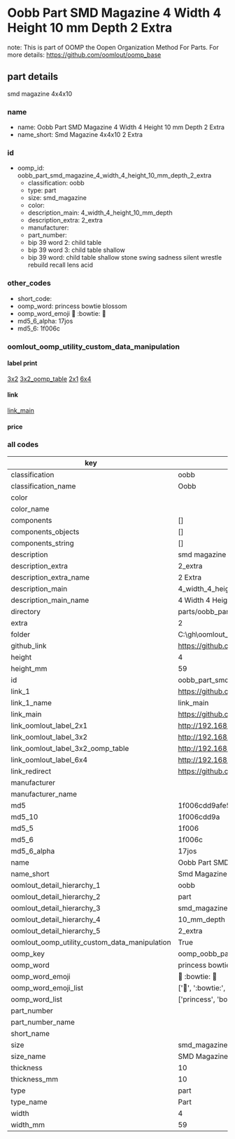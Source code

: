 # Oobb Part SMD Magazine 4 Width 4 Height 10 mm Depth 2 Extra  

note: This is part of OOMP the Oopen Organization Method For Parts. For more details: https://github.com/oomlout/oomp_base

##  part details
  



smd magazine 4x4x10



### name
* name: Oobb Part SMD Magazine 4 Width 4 Height 10 mm Depth 2 Extra
* name_short: Smd Magazine 4x4x10 2 Extra
### id
* oomp_id: oobb_part_smd_magazine_4_width_4_height_10_mm_depth_2_extra
  * classification: oobb
  * type: part
  * size: smd_magazine
  * color: 
  * description_main: 4_width_4_height_10_mm_depth
  * description_extra: 2_extra
  * manufacturer: 
  * part_number: 
  * bip 39 word 2: child table
  * bip 39 word 3: child table shallow
  * bip 39 word: child table shallow stone swing sadness silent wrestle rebuild recall lens acid

### other_codes
* short_code: 
* oomp_word: princess bowtie blossom
* oomp_word_emoji :princess: :bowtie: :blossom:
* md5_6_alpha: 17jos
* md5_6: 1f006c






### oomlout_oomp_utility_custom_data_manipulation
#### label print
[3x2](http://192.168.1.245:1112/?label=oomp%2017jos)
[3x2_oomp_table](http://192.168.1.108:1112/?label=oomp%2017jos)
[2x1](http://192.168.1.242:1112/?label=oomp%2017jos)
[6x4](http://192.168.1.55:1112/?label=oomp%2017jos)    

#### link

[link_main](https://github.com/oomlout/oomlout_oobb_version_4_generated_parts/tree/main/navigation_oomp/oobb/part/smd_magazine/4_width_4_height_10_mm_depth/2_extra/part)                              

#### price







### all codes 
| key | value |  
| --- | --- |  
| classification | oobb |  
| classification_name | Oobb |  
| color |  |  
| color_name |  |  
| components | [] |  
| components_objects | [] |  
| components_string | [] |  
| description | smd magazine 4x4x10 |  
| description_extra | 2_extra |  
| description_extra_name | 2 Extra |  
| description_main | 4_width_4_height_10_mm_depth |  
| description_main_name | 4 Width 4 Height 10 mm Depth |  
| directory | parts/oobb_part_smd_magazine_4_width_4_height_10_mm_depth_2_extra |  
| extra | 2 |  
| folder | C:\gh\oomlout_oobb_version_4_generated_parts\parts\oobb_part_smd_magazine_4_width_4_height_10_mm_depth_2_extra |  
| github_link | https://github.com/oomlout/oomlout_oomp_part_src/tree/main/parts/oobb_part_smd_magazine_4_width_4_height_10_mm_depth_2_extra |  
| height | 4 |  
| height_mm | 59 |  
| id | oobb_part_smd_magazine_4_width_4_height_10_mm_depth_2_extra |  
| link_1 | https://github.com/oomlout/oomlout_oobb_version_4_generated_parts/tree/main/navigation_oomp/oobb/part/smd_magazine/4_width_4_height_10_mm_depth/2_extra/part |  
| link_1_name | link_main |  
| link_main | https://github.com/oomlout/oomlout_oobb_version_4_generated_parts/tree/main/navigation_oomp/oobb/part/smd_magazine/4_width_4_height_10_mm_depth/2_extra/part |  
| link_oomlout_label_2x1 | http://192.168.1.242:1112/?label=oomp%2017jos |  
| link_oomlout_label_3x2 | http://192.168.1.245:1112/?label=oomp%2017jos |  
| link_oomlout_label_3x2_oomp_table | http://192.168.1.108:1112/?label=oomp%2017jos |  
| link_oomlout_label_6x4 | http://192.168.1.55:1112/?label=oomp%2017jos |  
| link_redirect | https://github.com/oomlout/oomlout_oobb_version_4_generated_parts/tree/main/parts/oobb_smd_magazine_04_04_10_nm_8_mm_tape_width_2_mm_tape_thickness_ex_2 |  
| manufacturer |  |  
| manufacturer_name |  |  
| md5 | 1f006cdd9afe590ef7ee0d658a37393f |  
| md5_10 | 1f006cdd9a |  
| md5_5 | 1f006 |  
| md5_6 | 1f006c |  
| md5_6_alpha | 17jos |  
| name | Oobb Part SMD Magazine 4 Width 4 Height 10 mm Depth 2 Extra |  
| name_short | Smd Magazine 4x4x10 2 Extra |  
| oomlout_detail_hierarchy_1 | oobb |  
| oomlout_detail_hierarchy_2 | part |  
| oomlout_detail_hierarchy_3 | smd_magazine |  
| oomlout_detail_hierarchy_4 | 10_mm_depth |  
| oomlout_detail_hierarchy_5 | 2_extra |  
| oomlout_oomp_utility_custom_data_manipulation | True |  
| oomp_key | oomp_oobb_part_smd_magazine_4_width_4_height_10_mm_depth_2_extra |  
| oomp_word | princess bowtie blossom |  
| oomp_word_emoji | :princess: :bowtie: :blossom: |  
| oomp_word_emoji_list | [':princess:', ':bowtie:', ':blossom:'] |  
| oomp_word_list | ['princess', 'bowtie', 'blossom'] |  
| part_number |  |  
| part_number_name |  |  
| short_name |  |  
| size | smd_magazine |  
| size_name | SMD Magazine |  
| thickness | 10 |  
| thickness_mm | 10 |  
| type | part |  
| type_name | Part |  
| width | 4 |  
| width_mm | 59 |  

